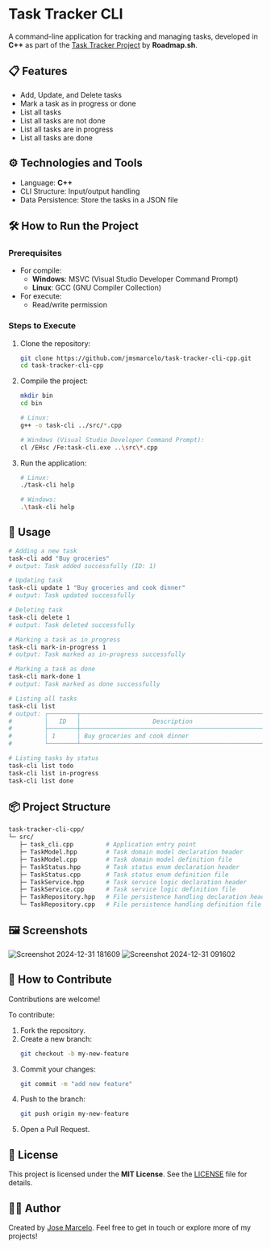 # Task Tracker CLI

A command-line application for tracking and managing tasks, developed in **C++** as part of the [Task Tracker Project](https://roadmap.sh/projects/task-tracker) by **Roadmap.sh**.

## 📋 Features
- Add, Update, and Delete tasks
- Mark a task as in progress or done
- List all tasks
- List all tasks are not done
- List all tasks are in progress
- List all tasks are done

## ⚙️ Technologies and Tools

- Language: **C++**
- CLI Structure: Input/output handling
- Data Persistence: Store the tasks in a JSON file

## 🛠️ How to Run the Project

### Prerequisites

- For compile:
  - **Windows**: MSVC (Visual Studio Developer Command Prompt)
  - **Linux**: GCC (GNU Compiler Collection)
- For execute:
  - Read/write permission

### Steps to Execute

1. Clone the repository:
   ```bash
   git clone https://github.com/jmsmarcelo/task-tracker-cli-cpp.git
   cd task-tracker-cli-cpp
   ```
2. Compile the project:
   ```bash
   mkdir bin
   cd bin

   # Linux:
   g++ -o task-cli ../src/*.cpp

   # Windows (Visual Studio Developer Command Prompt):
   cl /EHsc /Fe:task-cli.exe ..\src\*.cpp
   ```
3. Run the application:
   ```bash
   # Linux:
   ./task-cli help

   # Windows:
   .\task-cli help
   ```

## 📌 Usage
```bash
# Adding a new task
task-cli add "Buy groceries"
# output: Task added successfully (ID: 1)

# Updating task
task-cli update 1 "Buy groceries and cook dinner"
# output: Task updated successfully

# Deleting task
task-cli delete 1
# output: Task deleted successfully

# Marking a task as in progress
task-cli mark-in-progress 1
# output: Task marked as in-progress successfully

# Marking a task as done
task-cli mark-done 1
# output: Task marked as done successfully

# Listing all tasks
task-cli list
# output: ┌────────┬────────────────────────────────────────────────────┬─────────────┬─────────────────────┬─────────────────────┐
#         │   ID   │                    Description                     │    Status   │     Created At      │     Updated At      │
#         ├────────┼────────────────────────────────────────────────────┼─────────────┼─────────────────────┼─────────────────────┤
#         │ 1      │ Buy groceries and cook dinner                      │ todo        │ 2024-12-31 09:14:19 │ 2024-12-31 09:24:32 │
#         └────────┴────────────────────────────────────────────────────┴─────────────┴─────────────────────┴─────────────────────┘

# Listing tasks by status
task-cli list todo
task-cli list in-progress
task-cli list done
```

## 📦 Project Structure
```bash
task-tracker-cli-cpp/
└─ src/
   ├─ task_cli.cpp         # Application entry point
   ├─ TaskModel.hpp        # Task domain model declaration header
   ├─ TaskModel.cpp        # Task domain model definition file
   ├─ TaskStatus.hpp       # Task status enum declaration header
   ├─ TaskStatus.cpp       # Task status enum definition file
   ├─ TaskService.hpp      # Task service logic declaration header
   ├─ TaskService.cpp      # Task service logic definition file
   ├─ TaskRepository.hpp   # File persistence handling declaration header
   └─ TaskRepository.cpp   # File persistence handling definition file
```
## 🖼️ Screenshots
![Screenshot 2024-12-31 181609](https://github.com/user-attachments/assets/f274169f-12d0-47f7-aec7-b496013f8205)
![Screenshot 2024-12-31 091602](https://github.com/user-attachments/assets/f1603f2a-cb3a-4bb1-96b7-ea62f66df482)

## 📖 How to Contribute

Contributions are welcome!

To contribute:
1. Fork the repository.
2. Create a new branch:
   ```bash
   git checkout -b my-new-feature
   ```
3. Commit your changes:
   ```bash
   git commit -m "add new feature"
   ```
4. Push to the branch:
   ```bash
   git push origin my-new-feature
   ```
5. Open a Pull Request.

## 📜 License
This project is licensed under the **MIT License**. See the [LICENSE](https://github.com/jmsmarcelo/task-tracker-cli-cpp/blob/main/LICENSE) file for details.

## 🙋‍♂️ Author
Created by [Jose Marcelo](https://jmsmarcelo.github.io/). Feel free to get in touch or explore more of my projects!
